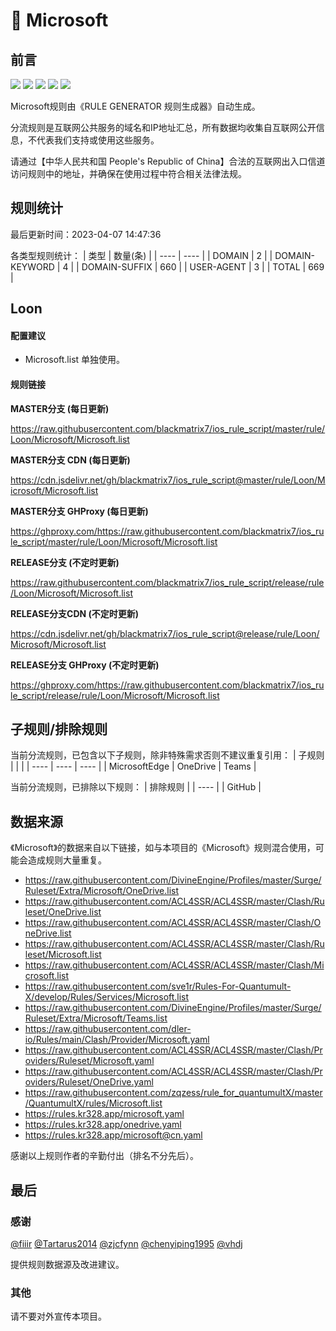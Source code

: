 # 🧸 Microsoft

## 前言

![](https://shields.io/badge/-移除重复规则-ff69b4) ![](https://shields.io/badge/-DOMAIN与DOMAIN--SUFFIX合并-green) ![](https://shields.io/badge/-DOMAIN--SUFFIX间合并-critical) ![](https://shields.io/badge/-DOMAIN--SUFFIX与DOMAIN--KEYWORD合并-blue) ![](https://shields.io/badge/-IP--CIDR(6)合并-blueviolet) 

Microsoft规则由《RULE GENERATOR 规则生成器》自动生成。

分流规则是互联网公共服务的域名和IP地址汇总，所有数据均收集自互联网公开信息，不代表我们支持或使用这些服务。

请通过【中华人民共和国 People's Republic of China】合法的互联网出入口信道访问规则中的地址，并确保在使用过程中符合相关法律法规。

## 规则统计

最后更新时间：2023-04-07 14:47:36

各类型规则统计：
| 类型 | 数量(条)  | 
| ---- | ----  |
| DOMAIN | 2  | 
| DOMAIN-KEYWORD | 4  | 
| DOMAIN-SUFFIX | 660  | 
| USER-AGENT | 3  | 
| TOTAL | 669  | 


## Loon 

#### 配置建议
- Microsoft.list 单独使用。

#### 规则链接
**MASTER分支 (每日更新)**

https://raw.githubusercontent.com/blackmatrix7/ios_rule_script/master/rule/Loon/Microsoft/Microsoft.list

**MASTER分支 CDN (每日更新)**

https://cdn.jsdelivr.net/gh/blackmatrix7/ios_rule_script@master/rule/Loon/Microsoft/Microsoft.list

**MASTER分支 GHProxy (每日更新)**

https://ghproxy.com/https://raw.githubusercontent.com/blackmatrix7/ios_rule_script/master/rule/Loon/Microsoft/Microsoft.list

**RELEASE分支 (不定时更新)**

https://raw.githubusercontent.com/blackmatrix7/ios_rule_script/release/rule/Loon/Microsoft/Microsoft.list

**RELEASE分支CDN (不定时更新)**

https://cdn.jsdelivr.net/gh/blackmatrix7/ios_rule_script@release/rule/Loon/Microsoft/Microsoft.list

**RELEASE分支 GHProxy (不定时更新)**

https://ghproxy.com/https://raw.githubusercontent.com/blackmatrix7/ios_rule_script/release/rule/Loon/Microsoft/Microsoft.list

## 子规则/排除规则

当前分流规则，已包含以下子规则，除非特殊需求否则不建议重复引用：
| 子规则  |  |  | 
| ---- | ---- | ----  |
| MicrosoftEdge | OneDrive | Teams  | 


当前分流规则，已排除以下规则：
| 排除规则  | 
| ----  |
| GitHub  | 

## 数据来源

《Microsoft》的数据来自以下链接，如与本项目的《Microsoft》规则混合使用，可能会造成规则大量重复。

- https://raw.githubusercontent.com/DivineEngine/Profiles/master/Surge/Ruleset/Extra/Microsoft/OneDrive.list
- https://raw.githubusercontent.com/ACL4SSR/ACL4SSR/master/Clash/Ruleset/OneDrive.list
- https://raw.githubusercontent.com/ACL4SSR/ACL4SSR/master/Clash/OneDrive.list
- https://raw.githubusercontent.com/ACL4SSR/ACL4SSR/master/Clash/Ruleset/Microsoft.list
- https://raw.githubusercontent.com/ACL4SSR/ACL4SSR/master/Clash/Microsoft.list
- https://raw.githubusercontent.com/sve1r/Rules-For-Quantumult-X/develop/Rules/Services/Microsoft.list
- https://raw.githubusercontent.com/DivineEngine/Profiles/master/Surge/Ruleset/Extra/Microsoft/Teams.list
- https://raw.githubusercontent.com/dler-io/Rules/main/Clash/Provider/Microsoft.yaml
- https://raw.githubusercontent.com/ACL4SSR/ACL4SSR/master/Clash/Providers/Ruleset/Microsoft.yaml
- https://raw.githubusercontent.com/ACL4SSR/ACL4SSR/master/Clash/Providers/Ruleset/OneDrive.yaml
- https://raw.githubusercontent.com/zqzess/rule_for_quantumultX/master/QuantumultX/rules/Microsoft.list
- https://rules.kr328.app/microsoft.yaml
- https://rules.kr328.app/onedrive.yaml
- https://rules.kr328.app/microsoft@cn.yaml


感谢以上规则作者的辛勤付出（排名不分先后）。

## 最后

### 感谢

[@fiiir](https://github.com/fiiir) [@Tartarus2014](https://github.com/Tartarus2014) [@zjcfynn](https://github.com/zjcfynn) [@chenyiping1995](https://github.com/chenyiping1995) [@vhdj](https://github.com/vhdj)

提供规则数据源及改进建议。

### 其他

请不要对外宣传本项目。